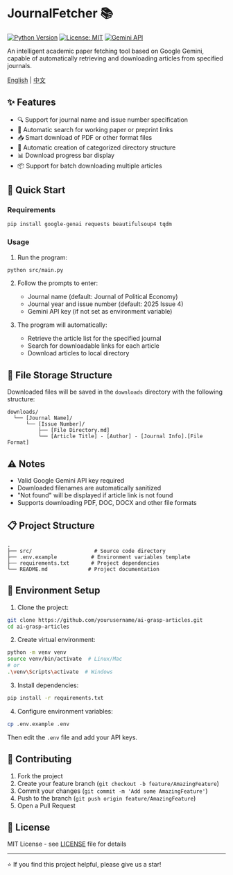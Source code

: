 # JournalFetcher 📚

[![Python Version](https://img.shields.io/badge/python-3.8%2B-blue)](https://www.python.org/)
[![License: MIT](https://img.shields.io/badge/License-MIT-yellow.svg)](https://opensource.org/licenses/MIT)
[![Gemini API](https://img.shields.io/badge/Gemini-API-orange)](https://ai.google.dev/)

An intelligent academic paper fetching tool based on Google Gemini, capable of automatically retrieving and downloading articles from specified journals.

[English](README_EN.md) | [中文](README.md)

## ✨ Features

- 🔍 Support for journal name and issue number specification
- 🔗 Automatic search for working paper or preprint links
- 📥 Smart download of PDF or other format files
- 📁 Automatic creation of categorized directory structure
- 📊 Download progress bar display
- 📦 Support for batch downloading multiple articles

## 🚀 Quick Start

### Requirements

```bash
pip install google-genai requests beautifulsoup4 tqdm
```

### Usage

1. Run the program:
```bash
python src/main.py
```

2. Follow the prompts to enter:
   - Journal name (default: Journal of Political Economy)
   - Journal year and issue number (default: 2025 Issue 4)
   - Gemini API key (if not set as environment variable)

3. The program will automatically:
   - Retrieve the article list for the specified journal
   - Search for downloadable links for each article
   - Download articles to local directory

## 📂 File Storage Structure

Downloaded files will be saved in the `downloads` directory with the following structure:

```
downloads/
  └── [Journal Name]/
      └── [Issue Number]/
          ├── [File Directory.md]
          └── [Article Title] - [Author] - [Journal Info].[File Format]
```

## ⚠️ Notes

- Valid Google Gemini API key required
- Downloaded filenames are automatically sanitized
- "Not found" will be displayed if article link is not found
- Supports downloading PDF, DOC, DOCX and other file formats

## 📋 Project Structure

```
.
├── src/                    # Source code directory
├── .env.example           # Environment variables template
├── requirements.txt       # Project dependencies
└── README.md             # Project documentation
```

## 🔧 Environment Setup

1. Clone the project:
```bash
git clone https://github.com/yourusername/ai-grasp-articles.git
cd ai-grasp-articles
```

2. Create virtual environment:
```bash
python -m venv venv
source venv/bin/activate  # Linux/Mac
# or
.\venv\Scripts\activate  # Windows
```

3. Install dependencies:
```bash
pip install -r requirements.txt
```

4. Configure environment variables:
```bash
cp .env.example .env
```
Then edit the `.env` file and add your API keys.

## 🤝 Contributing

1. Fork the project
2. Create your feature branch (`git checkout -b feature/AmazingFeature`)
3. Commit your changes (`git commit -m 'Add some AmazingFeature'`)
4. Push to the branch (`git push origin feature/AmazingFeature`)
5. Open a Pull Request

## 📄 License

MIT License - see [LICENSE](LICENSE) file for details

---
⭐ If you find this project helpful, please give us a star! 